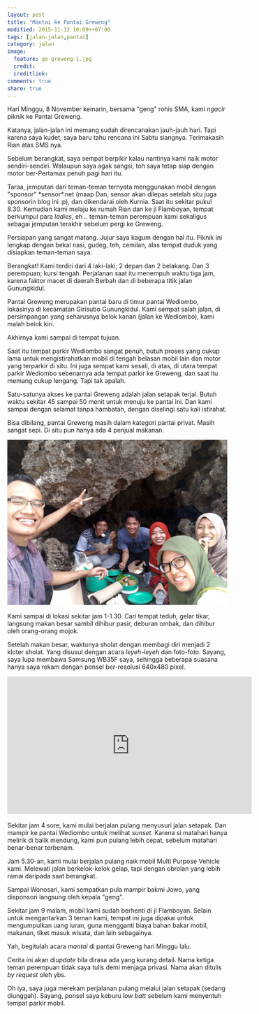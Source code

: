 ```yaml
---
layout: post
title: "Mantai ke Pantai Greweng"
modified: 2015-11-12 10:09++07:00
tags: [jalan-jalan,pantai]
category: jalan
image:
  feature: go-greweng-1.jpg
  credit:
  creditlink:
comments: true
share: true
---
```


Hari Minggu, 8 November kemarin, bersama "geng" rohis SMA, kami *ngacir* piknik ke Pantai Greweng.

Katanya, jalan-jalan ini memang sudah direncanakan jauh-jauh hari. Tapi karena saya kudet, saya baru tahu rencana ini Sabtu siangnya. Terimakasih Rian atas SMS nya.

Sebelum berangkat, saya sempat berpikir kalau nantinya kami naik motor sendiri-sendiri. Walaupun saya agak sangsi, toh saya tetap siap dengan motor ber-Pertamax penuh pagi hari itu.

Taraa, jemputan dari teman-teman ternyata menggunakan mobil dengan "sponsor" &#42;sensor&#42;.net (maap Dan, sensor akan dilepas setelah situ juga sponsorin blog ini :p), dan dikendarai oleh Kurnia. Saat itu sekitar pukul 8.30. Kemudian kami melaju ke rumah Rian dan ke jl Flamboyan, tempat berkumpul para *ladies*, eh .. teman-teman perempuan kami sekaligus sebagai jemputan terakhir sebelum pergi ke Greweng.

Persiapan yang sangat matang. Jujur saya kagum dengan hal itu. Piknik ini lengkap dengan bekal nasi, gudeg, teh, cemilan, alas tempat duduk yang disiapkan teman-teman saya.

Berangkat! Kami terdiri dari 4 laki-laki; 2 depan dan 2 belakang. Dan 3 perempuan; kursi tengah. Perjalanan saat itu menempuh waktu tiga jam, karena faktor macet di daerah Berbah dan di beberapa titik jalan Gunungkidul.

Pantai Greweng merupakan pantai baru di timur pantai Wediombo, lokasinya di kecamatan Girisubo Gunungkidul. Kami sempat salah jalan, di persimpangan yang seharusnya belok kanan (jalan ke Wediombo), kami malah belok kiri.

Akhirnya kami sampai di tempat tujuan.

Saat itu tempat parkir Wediombo sangat penuh, butuh proses yang cukup lama untuk mengistirahatkan mobil di tengah belasan mobil lain dan motor yang terparkir di situ. Ini juga sempat kami sesali, di atas, di utara tempat parkir Wediombo sebenarnya ada tempat parkir ke Greweng, dan saat itu memang cukup lengang. Tapi tak apalah.

Satu-satunya akses ke pantai Greweng adalah jalan setapak terjal. Butuh waktu sekitar 45 sampai 50 menit untuk menuju ke pantai ini. Dan kami sampai dengan selamat tanpa hambatan, dengan diselingi satu kali istirahat.

Bisa dibilang, pantai Greweng masih dalam kategori pantai privat. Masih sangat sepi. Di situ pun hanya ada 4 penjual makanan.

![mantai ke greweng](/images/go-greweng-2.jpg)

Kami sampai di lokasi sekitar jam 1-1.30. Cari tempat teduh, gelar tikar, langsung makan besar sambil dihibur pasir, deburan ombak, dan dihibur oleh orang-orang mojok.

Setelah makan besar, waktunya sholat dengan membagi diri menjadi 2 kloter sholat. Yang disusul dengan acara *leyeh-leyeh* dan foto-foto. Sayang, saya lupa membawa Samsung WB35F saya, sehingga beberapa suasana hanya saya rekam dengan ponsel ber-resolusi 640x480 pixel.

<iframe width="560" height="315" src="https://www.youtube.com/embed/UUUikiISp50" frameborder="0" allowfullscreen></iframe>

Sekitar jam 4 sore, kami mulai berjalan pulang menyusuri jalan setapak. Dan mampir ke pantai Wediombo untuk melihat *sunset*. Karena si matahari hanya melirik di balik mendung, kami pun pulang lebih cepat, sebelum matahari benar-benar terbenam.

Jam 5.30-an, kami mulai berjalan pulang naik mobil Multi Purpose Vehicle kami. Melewati jalan berkelok-kelok gelap, tapi dengan obrolan yang lebih ramai daripada saat berangkat.

Sampai Wonosari, kami sempatkan pula mampir bakmi Jowo, yang disponsori langsung oleh kepala "geng".

Sekitar jam 9 malam, mobil kami sudah berhenti di jl Flamboyan. Selain untuk mengantarkan 3 teman kami, tempat ini juga dipakai untuk mengumpulkan uang iuran, guna mengganti biaya bahan bakar mobil, makanan, tiket masuk wisata, dan lain sebagainya.

Yah, begitulah acara *mantai* di pantai Greweng hari Minggu lalu.

Cerita ini akan di*update* bila dirasa ada yang kurang detail. Nama ketiga teman perempuan tidak saya tulis demi menjaga privasi. Nama akan ditulis *by request* oleh ybs.

Oh iya, saya juga merekam perjalanan pulang melalui jalan setapak (sedang diunggah). Sayang, ponsel saya keburu *low batt* sebelum kami menyentuh tempat parkir mobil.
